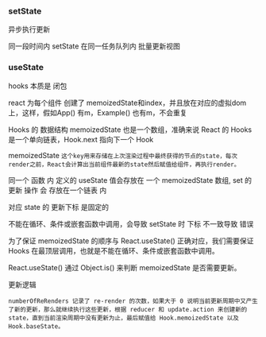 ### setState

异步执行更新

同一段时间内 setState 在同一任务队列内 批量更新视图

### useState 

hooks 本质是 闭包

react 为每个组件 创建了 memoizedState和index，并且放在对应的虚拟dom上，这样，假如App() 有m，Example() 也有m，不会重复

Hooks 的 数据结构 memoizedState 也是一个数组，准确来说 React 的 Hooks 是一个单向链表，Hook.next 指向下一个 Hook

memoizedState
`这个key用来存储在上次渲染过程中最终获得的节点的state，每次render之前，React会计算出当前组件最新的state然后赋值给组件，再执行render。`

同一个 函数 内 定义的 useState 值会存放在 一个 memoizedState 数组, set 的更新 操作 会 存放在一个链表 内

对应 state 的 更新下标 是固定的 

不能在循环、条件或嵌套函数中调用，会导致 setState 时 下标 不一致导致 错误

为了保证 memoizedState 的顺序与 React.useState() 正确对应，我们需要保证 Hooks 在最顶层调用，也就是不能在循环、条件或嵌套函数中调用。

React.useState() 通过 Object.is() 来判断 memoizedState 是否需要更新。

更新逻辑
```
numberOfReRenders 记录了 re-render 的次数，如果大于 0 说明当前更新周期中又产生了新的更新，那么就继续执行这些更新，根据 reducer 和 update.action 来创建新的 state，直到当前渲染周期中没有更新为止，最后赋值给 Hook.memoizedState 以及 Hook.baseState。
```
